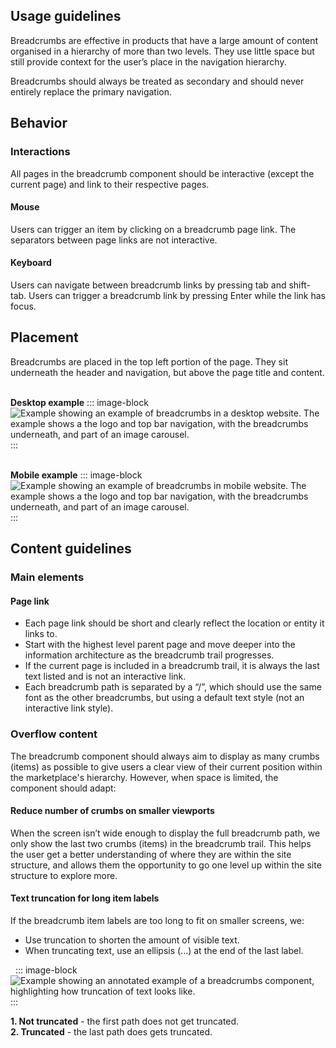 ## Usage guidelines
Breadcrumbs are effective in products that have a large amount of content organised in a hierarchy of more than two levels. They use little space but still provide context for the user’s place in the navigation hierarchy. 

Breadcrumbs should always be treated as secondary and should never entirely replace the primary navigation.

## Behavior

### Interactions
All pages in the breadcrumb component should be interactive (except the current page) and link to their respective pages. 

#### Mouse
Users can trigger an item by clicking on a breadcrumb page link. The separators between page links are not interactive.

#### Keyboard
Users can navigate between breadcrumb links by pressing tab and shift-tab. Users can trigger a breadcrumb link by pressing Enter while the link has focus. 

## Placement
Breadcrumbs are placed in the top left portion of the page. They sit underneath the header and navigation, but above the page title and content.  
&nbsp;

**Desktop example**
::: image-block
![Example showing an example of breadcrumbs in a desktop website. The example shows a the logo and top bar navigation, with the breadcrumbs underneath, and part of an image carousel.](/components/breadcrumbs/breadcrumbs-usage-placement-desktop-example.svg)
:::  
&nbsp;

**Mobile example**
::: image-block
![Example showing an example of breadcrumbs in mobile website. The example shows a the logo and top bar navigation, with the breadcrumbs underneath, and part of an image carousel.](/components/breadcrumbs/breadcrumbs-usage-placement-mobile-example.svg)
:::

## Content guidelines

### Main elements

#### Page link
- Each page link should be short and clearly reflect the location or entity it links to.
- Start with the highest level parent page and move deeper into the information architecture as the breadcrumb trail progresses.
- If the current page is included in a breadcrumb trail, it is always the last text listed and is not an interactive link.
- Each breadcrumb path is separated by a “/”, which should use the same font as the other breadcrumbs, but using a default text style (not an interactive link style).

### Overflow content
The breadcrumb component should always aim to display as many crumbs (items) as possible to give users a clear view of their current position within the marketplace's hierarchy. However, when space is limited, the component should adapt:

#### Reduce number of crumbs on smaller viewports
When the screen isn’t wide enough to display the full breadcrumb path, we only show the last two crumbs (items) in the breadcrumb trail. This helps the user get a better understanding of where they are within the site structure, and allows them the opportunity to go one level up within the site structure to explore more.

#### Text truncation for long item labels
If the breadcrumb item labels are too long to fit on smaller screens, we:
- Use truncation to shorten the amount of visible text. 
- When truncating text, use an ellipsis (...) at the end of the last label.

&nbsp;
::: image-block
![Example showing an annotated example of a breadcrumbs component, highlighting how truncation of text looks like.](/components/breadcrumbs/breadcrumbs-usage-overflow-content.svg)
:::  

**1. Not truncated** - the first path does not get truncated.   
**2. Truncated** - the last path does gets truncated.